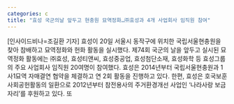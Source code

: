 ```yaml
---
categories: c
title: "효성 국군의날 앞두고 현충원 묘역정화…㈜효성과 4개 사업회사 임직원 참여"
---
```

[인사이드비나=조길환 기자] 효성이 20일 서울시 동작구에 위치한 국립서울현충원을 찾아 참배하고 묘역정화와 헌화 활동을 실시했다. 제74회 국군의 날을 앞두고 실시된 묘역정화 활동에는 ㈜효성, 효성티앤씨, 효성중공업, 효성첨단소재, 효성화학 등 효성그룹의 주요 사업회사 임직원 20여명이 참여했다. 효성은 2014년부터 국립서울현충원과 1사1묘역 자매결연 협약을 체결하고 연 2회 활동을 진행하고 있다. 한편, 효성은 호국보훈 사회공헌활동의 일환으로 2012년부터 참전용사의 주거환경개선 사업인 ‘나라사랑 보금자리’를 후원하고 있다. 또